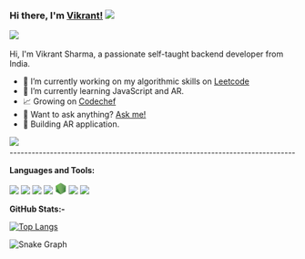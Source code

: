 ### Hi there, I'm [Vikrant!](https://kaafivikrant.me) <img src="https://raw.githubusercontent.com/MartinHeinz/MartinHeinz/master/wave.gif" width="30px">
<img src="https://media1.tenor.com/images/c0a09c56bd24c4d1e7bb91d6b6a375fd/tenor.gif" width="100">

Hi, I'm Vikrant Sharma, a passionate self-taught backend developer from India. 


- 🔭 I’m currently working on my algorithmic skills on [Leetcode](https://github.com/kaafivikrant/Leetcode_P)
- 🌱 I’m currently learning JavaScript and AR.
- 📈 Growing on [Codechef](https://www.codechef.com/users/iamvikrant1)
- 💬 Want to ask anything? [Ask me!](https://github.com/kaafivikrant/kaafivikrant/issues)
- 👷 Building AR application.


<a href="https://github.com/antonkomarev/github-profile-views-counter">
    <img src="https://komarev.com/ghpvc/?username=kaafivikrant">
</a>
<br>------------------------------------------------------------------------------</br>

**Languages and Tools:**  

<code><img height="20" src="https://f0.pngfuel.com/png/46/626/c-logo-png-clip-art.png"></code>
<code><img height="20" src="https://www.gstatic.com/devrel-devsite/prod/v2f6fb68338062e7c16672db62c4ab042dcb9bfbacf2fa51b6959426b203a4d8a/cloud/images/favicons/onecloud/apple-icon.png"></code>
<code><img height="20" src="https://upload.wikimedia.org/wikipedia/commons/thumb/c/c3/Python-logo-notext.svg/768px-Python-logo-notext.svg.png"></code>
<code><img height="20" src="https://cdn4.iconfinder.com/data/icons/logos-3/600/React.js_logo-512.png"></code>
<code><img height="20" src="https://raw.githubusercontent.com/github/explore/80688e429a7d4ef2fca1e82350fe8e3517d3494d/topics/nodejs/nodejs.png"></code> 
<code><img height="20" src="https://firebase.google.com/downloads/brand-guidelines/PNG/logo-vertical.png"></code> 
<code><img height="20" src="https://www.microsoft.com/design/images/microsoft-icon.svg"></code> 

**GitHub Stats:-**

[![Top Langs](https://github-readme-stats.vercel.app/api/top-langs/?username=kaafivikrant&hide=PHP,HTML,SCSS,CSS&langs_count=8)](https://github.com/kaafivikrant/github-readme-stats)

![Snake Graph](https://github.com/kaafivikrant/kaafivikrant/blob/master/github-user-contribution.svg)
